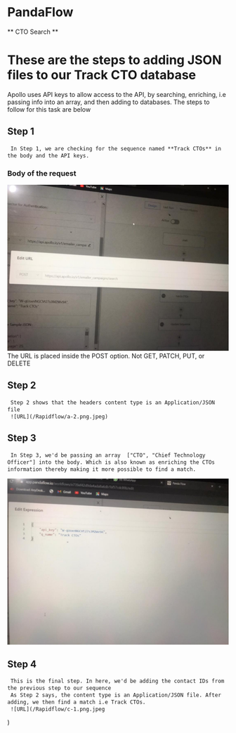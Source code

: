 # PandaFlow
** CTO Search **
# These are the steps to adding JSON files to our Track CTO database
   Apollo uses API keys to allow access to the API, by searching, enriching, i.e passing info into an array, and then adding to databases.
The steps to follow for this task are below
## Step 1
     In Step 1, we are checking for the sequence named **Track CTOs** in the body and the API keys.
### Body of the request
![URL](/Rapidflow/a-1.png.jpeg
)
The URL is placed inside the POST option. Not GET, PATCH, PUT, or DELETE

## Step 2 
     Step 2 shows that the headers content type is an Application/JSON file
     ![URL](/Rapidflow/a-2.png.jpeg)

## Step 3
     In Step 3, we'd be passing an array  ["CTO", "Chief Technology Officer"] into the body. Which is also known as enriching the CTOs information thereby making it more possible to find a match.
![URL](/Rapidflow/b-1.png.jpeg
)

## Step 4
     This is the final step. In here, we'd be adding the contact IDs from the previous step to our sequence
     As Step 2 says, the content type is an Application/JSON file. After adding, we then find a match i.e Track CTOs.
     ![URL](/Rapidflow/c-1.png.jpeg
)
